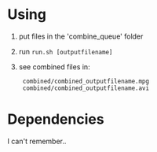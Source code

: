 # Using

1) put files in the 'combine_queue' folder

2) run `run.sh [outputfilename]`

3) see combined files in:  

        combined/combined_outputfilename.mpg
        combined/combined_outputfilename.avi


# Dependencies

I can't remember.. 



